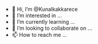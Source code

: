 - 👋 Hi, I’m @Kunalkakkarece
- 👀 I’m interested in ...
- 🌱 I’m currently learning ...
- 💞️ I’m looking to collaborate on ...
- 📫 How to reach me ...

<!---
Kunalkakkarece/Kunalkakkarece is a ✨ special ✨ repository because its `README.md` (this file) appears on your GitHub profile.
You can click the Preview link to take a look at your changes.
--->
